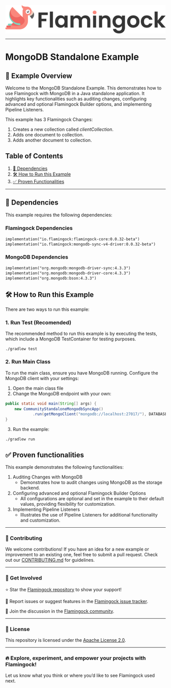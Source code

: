 ![Header Image](../../misc/logo-with-text.png)
___

# MongoDB Standalone Example

## 📖 Example Overview

Welcome to the MongoDB Standalone Example. This demonstrates how to use Flamingock with MongoDB in a Java
standalone application. It highlights key functionalities such as auditing changes, configuring advanced and optional
Flamingock Builder options, and implementing Pipeline Listeners.

This example has 3 Flamingock Changes:
1. Creates a new collection called *clientCollection*.
2. Adds one document to collection.
3. Adds another document to collection.

## Table of Contents

1. [📌 Dependencies](#-dependencies)
2. [🛠 How to Run this Example](#-how-to-run-this-example)
3. [✅ Proven Functionalities](#-proven-functionalities)

---

## 📌 Dependencies

This example requires the following dependencies:
### Flamingock Dependencies
    implementation("io.flamingock:flamingock-core:0.0.32-beta")
    implementation("io.flamingock:mongodb-sync-v4-driver:0.0.32-beta")

### MongoDB Dependencies
    implementation("org.mongodb:mongodb-driver-sync:4.3.3")
    implementation("org.mongodb:mongodb-driver-core:4.3.3")
    implementation("org.mongodb:bson:4.3.3")

## 🛠 How to Run this Example

There are two ways to run this example:

### 1. Run Test (Recomended)
The recommended method to run this example is by executing the tests, which include a MongoDB TestContainer for testing
purposes.
```shell
./gradlew test
```

### 2. Run Main Class
To run the main class, ensure you have MongoDB running. Configure the MongoDB client with your settings:

1. Open the main class file
2. Change the MongoDB endpoint with your own:
```java
public static void main(String[] args) {
    new CommunityStandaloneMongodbSyncApp()
            .run(getMongoClient("mongodb://localhost:27017/"), DATABASE_NAME); // Set your MongoDB endpoint
}
```
3. Run the example:
```shell
./gradlew run
```

## ✅ Proven functionalities

This example demonstrates the following functionalities:
1. Auditing Changes with MongoDB
   - Demonstrates how to audit changes using MongoDB as the storage backend.
2. Configuring advanced and optional Flamingock Builder Options
   - All configurations are optional and set in the example to their default values, providing flexibility for customization.
3. Implementing Pipeline Listeners
   - Illustrates the use of Pipeline Listeners for additional functionality and customization.

___

### 📢 Contributing
We welcome contributions! If you have an idea for a new example or improvement to an existing one, feel free to submit a
pull request. Check out our [CONTRIBUTING.md](../../CONTRIBUTING.md) for guidelines.

___

### 🤝 Get Involved
⭐ Star the [Flamingock repository](https://github.com/mongock/flamingock-project) to show your support!

🐞 Report issues or suggest features in the [Flamingock issue tracker](https://github.com/mongock/flamingock-project/issues).

💬 Join the discussion in the [Flamingock community](https://github.com/mongock/flamingock-project/discussions).

___

### 📜 License
This repository is licensed under the [Apache License 2.0](../../LICENSE.md).

___

### 🔥 Explore, experiment, and empower your projects with Flamingock!
Let us know what you think or where you’d like to see Flamingock used next.
